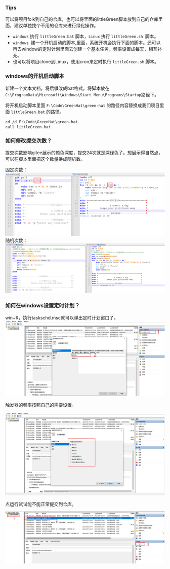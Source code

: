### Tips
可以将项目folk到自己的仓库，也可以将里面的littleGreen脚本放到自己的仓库里面，建议单独找个不用的仓库来进行绿化操作。
* `windows` 执行 `littleGreen.bat` 脚本，`Linux` 执行 `littleGreen.sh `脚本。
* `windows `建一个开机启动的脚本,里面，系统开机会执行下面的脚本。还可以再去window的定时计划里面去创建一个基本任务，频率设置成每天，相互补充。
* 也可以将项目clone到Linux，使用cron来定时执行 `littleGreen.sh` 脚本。

### windows的开机启动脚本
新建一个文本文档，将后缀改成bat格式，将脚本放在 `C:\ProgramData\Microsoft\Windows\Start Menu\Programs\Startup`路径下。

将开机启动脚本里面 `F:\Code\GreenHat\green-hat` 的路径内容替换成我们项目里面 `littleGreen.bat` 的路径。

```
cd /d F:\Code\GreenHat\green-hat
call littleGreen.bat
```

### 如何修改提交次数？
提交次数影响gitee展示的颜色深度，提交24次就是深绿色了。想展示得自然点，可以在脚本里面把这个数量换成随机数。

固定次数：
![输入图片说明](img/498649654165dcwdsaf.png)
随机次数：
![输入图片说明](img/image12edcwerd.png)

### 如何在windows设置定时计划？
win+R，执行taskschd.msc就可以弹出定时计划窗口了。
![image-20240308174854576](img/image-20240308174854576.png)

触发器的频率按照自己的需要设置。

![image-20240308175143780](img/image-20240308175143780.png)

点运行试试能不能正常提交到仓库。

![输入图片说明](img/image3.png)